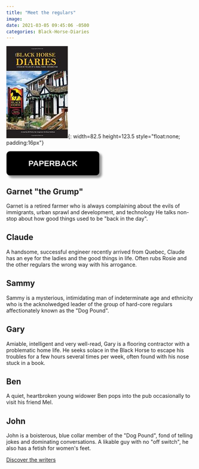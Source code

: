 ```yaml
---
title: "Meet the regulars"
image:
date: 2021-03-05 09:45:06 -0500
categories: Black-Horse-Diaries
---
```


![Black Horse Diaries](/images/img-books-bh-1.jpg){: width=82.5 height=123.5 style="float:none; padding:16px"}

<form>
<input style="width: 250px; padding: 20px; cursor: pointer; box-shadow: 6px 6px 5px; #999; -webkit-box-shadow: 6px 6px 5px #999; -moz-box-shadow: 6px 6px 5px #999; font-weight: bold; background: #000000; color: #fff; border-radius: 10px; border: 1px solid #999; font-size: 150%;" type="button" value="PAPERBACK" onclick="window.location.href='http://www.amazon.ca/Black-Horse-Diaries-Small-Ontario/dp/169338549X/ref=pd_sim_1?pd_rd_w=rYCm9&pf_rd_p=ee332eae-116a-4f86-a77d-d3527e938650&pf_rd_r=PFWYKQX3Q18FTCHFADSB&pd_rd_r=b9eaad20-d5fd-47a4-aa70-5020c23dfb8a&pd_rd_wg=6097R&pd_rd_i=169338549X&psc=1'" />
</form> 


## Garnet "the Grump"

Garnet is a retired farmer who is always complaining about the evils of immigrants, urban sprawl and development, and technology He talks non-stop about how good things used to be "back in the day".

## Claude

A handsome, successful engineer recently arrived from Quebec, Claude has an eye for the ladies and the good things in life. Often rubs Rosie and the other regulars the wrong way with his arrogance.

## Sammy

Sammy is a mysterious, intimidating man of indeterminate age and ethnicity who is the acknolwedged leader of the group of hard-core regulars affectionately known as the "Dog Pound".

## Gary

Amiable, intelligent and very well-read, Gary is a flooring contractor with a problematic home life. He seeks solace in the Black Horse to escape his troubles for a few hours several times per week, often found with his nose stuck in a book.

## Ben

A quiet, heartbroken young widower Ben pops into the pub occasionally to visit his friend Mel.

## John

John is a boisterous, blue collar member of the "Dog Pound", fond of telling jokes and dominating conversations. A likable guy with no "off switch", he also has a fetish for women's feet.


[Discover the writers]()

